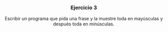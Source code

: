 <h3 align="center"> Ejercicio 3 </h3>


<p align="center"> Escribir un programa que pida una frase y la muestre toda en mayúsculas y después toda
en minúsculas. </p>
